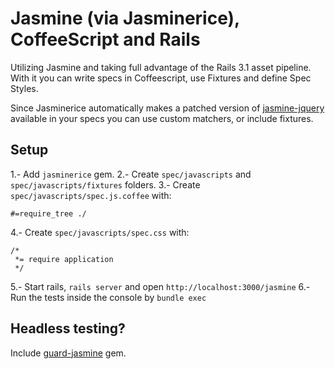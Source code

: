 Jasmine (via Jasminerice), CoffeeScript and Rails
=================================================

Utilizing Jasmine and taking full advantage of the Rails 3.1 asset pipeline.
With it you can write specs in Coffeescript, use Fixtures and define Spec Styles.

Since Jasminerice automatically makes a patched version of
[jasmine-jquery][jasmine-jquery] available in your specs you can use custom matchers,
or include fixtures.

Setup
-----

1.- Add `jasminerice` gem.
2.- Create `spec/javascripts` and `spec/javascripts/fixtures` folders.
3.- Create `spec/javascripts/spec.js.coffee` with:

```
#=require_tree ./
```

4.- Create `spec/javascripts/spec.css` with:

```
/*
 *= require application
 */
```

5.- Start rails, `rails server` and open `http://localhost:3000/jasmine`
6.- Run the tests inside the console by `bundle exec`

Headless testing?
-----------------

Include [guard-jasmine][guard-jasmine] gem.

[jasmine-jquery]: https://github.com/velesin/jasmine-jquery
[guard-jasmine]: https://github.com/netzpirat/guard-jasmine
